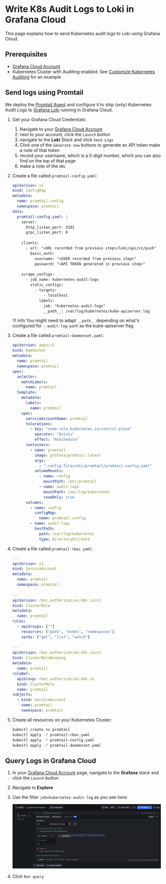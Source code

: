 # Write K8s Audit Logs to Loki in Grafana Cloud

This page explains how to send Kubernetes audit logs to Loki using Grafana Cloud.

## Prerequisites

- [Grafana Cloud Account](https://grafana.com/products/cloud/)
- Kubernetes Cluster with Auditing enabled: See [Customize Kubernetes Auditing](./../tanzu/tkgs/customize-k8s-auditing.md) for an example

## Send logs using Promtail

We deploy the [Promtail Agent](https://grafana.com/docs/loki/latest/send-data/promtail/) and configure it to ship (only) Kubernetes Audit Logs to [Grafana Loki](https://grafana.com/docs/loki/latest/) running in Grafana Cloud.

1. Get your Grafana Cloud Credentials: 
      1. Navigate to your [Grafana Cloud Account](https://grafana.com/auth/sign-in)
      1. next to your account, click the `Launch` button
      1. navigate to the **Loki** Stack and click `Send Logs`
      1. Click one of the `Generate now` buttons to generate an API token make a note of that token
      1. record your username, which is a 5-digit number, which you can also find on the top of that page
      1. make a note of the `URL`
1. Create a file called `promtail-config.yaml`:

    ```yaml
    apiVersion: v1
    kind: ConfigMap
    metadata:
      name: promtail-config
      namespace: promtail
    data:
      promtail-config.yaml: |
        server:
          http_listen_port: 3101
          grpc_listen_port: 0

        clients:
          - url: "<URL recorded from previous step>/loki/api/v1/push"
            basic_auth:
              username: "<USER recorded from previous step>"
              password: "<API TOKEN generated in previous step>"

        scrape_configs:
          - job_name: kubernetes-audit-logs
            static_configs:
              - targets:
                  - localhost
                labels:
                  job: "kubernetes-audit-logs"
                  __path__: /var/log/kubernetes/kube-apiserver.log

    ```

    !!! info
        You might need to adapt `__path__` depending on what's configured for `--audit-log-path` as the kube-apiserver flag.

1. Create a file called `promtail-daemonset.yaml`:

    ```yaml
    apiVersion: apps/v1
    kind: DaemonSet
    metadata:
      name: promtail
      namespace: promtail
    spec:
      selector:
        matchLabels:
          name: promtail
      template:
        metadata:
          labels:
            name: promtail
        spec:
          serviceAccountName: promtail
          tolerations:
            - key: "node-role.kubernetes.io/control-plane"
              operator: "Exists"
              effect: "NoSchedule"
          containers:
            - name: promtail
              image: grafana/promtail:latest
              args:
                - "-config.file=/etc/promtail/promtail-config.yaml"
              volumeMounts:
                - name: config
                  mountPath: /etc/promtail
                - name: audit-logs
                  mountPath: /var/log/kubernetes
                  readOnly: true
          volumes:
            - name: config
              configMap:
                name: promtail-config
            - name: audit-logs
              hostPath:
                path: /var/log/kubernetes
                type: DirectoryOrCreate
    ```

1. Create a file called `promtail-rbac.yaml`:

    ```yaml
    ---
    apiVersion: v1
    kind: ServiceAccount
    metadata:
      name: promtail
      namespace: promtail

    ---
    apiVersion: rbac.authorization.k8s.io/v1
    kind: ClusterRole
    metadata:
      name: promtail
    rules:
      - apiGroups: [""]
        resources: ["pods", "nodes", "namespaces"]
        verbs: ["get", "list", "watch"]

    ---
    apiVersion: rbac.authorization.k8s.io/v1
    kind: ClusterRoleBinding
    metadata:
      name: promtail
    roleRef:
      apiGroup: rbac.authorization.k8s.io
      kind: ClusterRole
      name: promtail
    subjects:
      - kind: ServiceAccount
        name: promtail
        namespace: promtail
    ```

1. Create all resources on your Kubernetes Cluster:

    ```sh
    kubectl create ns promtail
    kubectl apply -f promtail-rbac.yaml
    kubectl apply -f promtail-config.yaml
    kubectl apply -f promtail-daemonset.yaml
    ```

## Query Logs in Grafana Cloud

1. In your [Grafana Cloud Account](https://grafana.com/auth/sign-in) page, navigate to the **Grafana** stack and click the `Launch` button
1. Navigate to **Explore**
1. Use the filter `job=kubernetes-audit-log` as you see here:

    ![Query Logs in Grafana Cloud](images/query-k8s-audit-logs-grafana-cloud.png)

1. Click `Run query`
